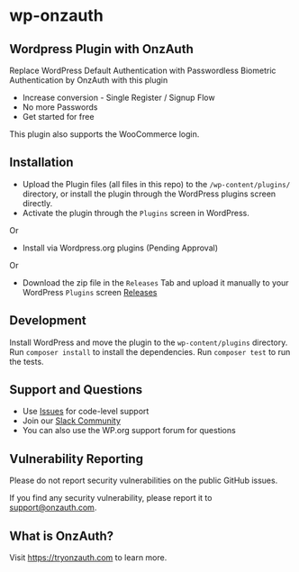 # wp-onzauth
## Wordpress Plugin with OnzAuth
Replace WordPress Default Authentication with Passwordless Biometric Authentication by OnzAuth with this plugin
* Increase conversion - Single Register / Signup Flow
* No more Passwords
* Get started for free

This plugin also supports the WooCommerce login.


## Installation

* Upload the Plugin files (all files in this repo) to the `/wp-content/plugins/` directory, or install the plugin through the WordPress plugins screen directly.
* Activate the plugin through the `Plugins` screen in WordPress.

Or
* Install via Wordpress.org plugins (Pending Approval)

Or
* Download the zip file in the `Releases` Tab and upload it manually to your WordPress `Plugins` screen [Releases](https://github.com/zailky/wp-onzauth/releases)

## Development
Install WordPress and move the plugin to the `wp-content/plugins` directory.
Run `composer install` to install the dependencies.
Run `composer test` to run the tests.

## Support and Questions

* Use [Issues](https://github.com/zailky/wp-onzauth/issues) for code-level support
* Join our [Slack Community](https://join.slack.com/t/onzauth/shared_invite/zt-196ryj3ar-ChOllgW2rQBEj7OcYcZQWw) 
* You can also use the WP.org support forum for questions

## Vulnerability Reporting
Please do not report security vulnerabilities on the public GitHub issues.

If you find any security vulnerability, please report it to support@onzauth.com. 

## What is OnzAuth?
Visit https://tryonzauth.com to learn more.